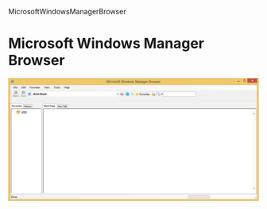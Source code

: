  MicrosoftWindowsManagerBrowser
# Microsoft Windows Manager Browser


![web](https://github.com/Create-Browser/MicrosoftWindowsManagerBrowser/blob/master/web.PNG)
